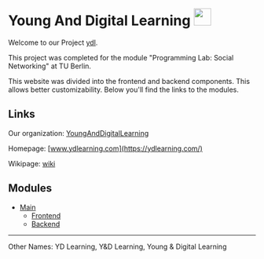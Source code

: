 
# Young And Digital Learning <img src="https://ydlearning.com/static/.media/logo-ydl/SVG/YDL-Logo.svg" height="35">

Welcome to our Project [ydl](https://github.com/YoungAndDigitalLearning/ydl).

This project was completed for the module "Programming Lab: Social Networking" at TU Berlin.

This website was divided into the frontend and backend components.
This allows better customizability. Below you'll find the links to the modules. 


## Links 
Our organization: [YoungAndDigitalLearning](https://github.com/YoungAndDigitalLearning)

Homepage: [www.ydlearning.com](https://ydlearning.com/)

Wikipage: [wiki](https://github.com/YoungAndDigitalLearning/ydl/wiki)

## Modules

- [Main](https://github.com/YoungAndDigitalLearning/ydl)
  - [Frontend](https://github.com/YoungAndDigitalLearning/ydl-front)
  - [Backend](https://github.com/YoungAndDigitalLearning/ydl-api)
  
---

Other Names:
YD Learning, Y&D Learning, Young & Digital Learning
